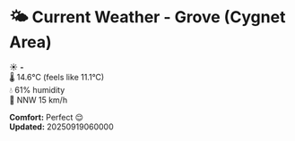 # 🌤️ Current Weather - Grove (Cygnet Area)

☀️ **-**  
🌡️ 14.6°C (feels like 11.1°C)  
💧 61% humidity  
💨 NNW 15 km/h  

**Comfort:** Perfect 😌  
**Updated:** 20250919060000
